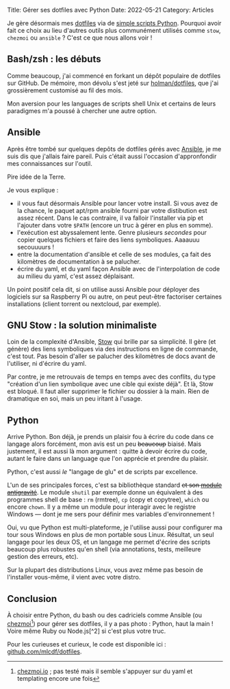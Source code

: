 Title: Gérer ses dotfiles avec Python
Date: 2022-05-21
Category: Articles

Je gère désormais mes [dotfiles](https://wiki.archlinux.org/title/Dotfiles) via de [simple scripts Python](https://github.com/mlcdf/dotfiles). Pourquoi avoir fait ce choix au lieu d'autres outils plus communément utilisés comme `stow`, `chezmoi` ou `ansible` ? C'est ce que nous allons voir !

## Bash/zsh : les débuts

Comme beaucoup, j'ai commencé en forkant un dépôt populaire de dotfiles sur GitHub. De mémoire, mon dévolu s'est jeté sur [holman/dotfiles](https://github.com/holman/dotfiles), que j'ai grossièrement customisé au fil des mois.

Mon aversion pour les languages de scripts shell Unix et certains de leurs paradigmes m'a poussé à chercher une autre option.

## Ansible

Après être tombé sur quelques depôts de dotfiles gérés avec [Ansible](https://docs.ansible.com/ansible/latest/index.html), je me suis dis que j'allais faire pareil. Puis c'était aussi l'occasion d'appronfondir mes connaissances sur l'outil.

Pire idée de la Terre.

Je vous explique :

- il vous faut désormais Ansible pour lancer votre install. Si vous avez de la chance, le paquet apt/rpm ansible fourni par votre distibution est assez récent. Dans le cas contraire, il va falloir l'installer via pip et l'ajouter dans votre `$PATH` (encore un truc à gérer en plus en somme).
- l'exécution est abyssalement lente. Genre plusieurs *secondes* pour copier quelques fichiers et faire des liens symboliques. Aaaauuu secouuuurs !
- entre la documentation d'ansible et celle de ses modules, ça fait des kilomètres de documentation à se palucher.
- écrire du yaml, et du yaml façon Ansible avec de l'interpolation de code au milieu du yaml, c'est assez déplaisant.

Un point positif cela dit, si on utilise aussi Ansible pour déployer des logiciels sur sa Raspberry Pi ou autre, on peut peut-être factoriser certaines installations (client torrent ou nextcloud, par exemple).


## GNU Stow : la solution minimaliste

Loin de la complexité d'Ansible, [Stow](https://www.gnu.org/software/stow/) qui brille par sa simplicité. Il gère (et génère) des liens symboliques via des instructions en ligne de commande, c'est tout. Pas besoin d'aller se palucher des kilomètres de docs avant de l'utiliser, ni d'écrire du yaml.


Par contre, je me retrouvais de temps en temps avec des conflits, du type "création d'un lien symbolique avec une cible qui existe déjà". Et là, Stow est bloqué. Il faut aller supprimer le fichier ou dossier à la main. Rien de dramatique en soi, mais un peu iritant à l'usage.

## Python

Arrive Python. Bon déjà, je prends un plaisir fou à écrire du code dans ce langage alors forcément, mon avis est un peu ~~beaucoup~~ biaisé. Mais justement, il est aussi là mon argument : quitte à devoir écrire du code, autant le faire dans un language que l'on apprécie et prendre du plaisir.

Python, c'est aussi *le* "langage de glu" et de scripts par excellence.

L'un de ses principales forces, c'est sa bibliothèque standard ~~et son [module antigravité](https://xkcd.com/353/)~~. Le module `shutil` par exemple donne un équivalent à des programmes shell de base : `rm` (rmtree), `cp` (copy et copytree), `which` ou encore `chown`.
Il y a même un module pour interagir avec le registre Windows &mdash; dont je me sers pour définir mes variables d'environnement !

Oui, vu que Python est multi-plateforme, je l'utilise aussi pour configurer ma tour sous Windows en plus de mon portable sous Linux. Résultat, un seul langage pour les deux OS, et un langage me permet d'écrire des scripts beaucoup plus robustes qu'en shell (via annotations, tests, meilleure gestion des erreurs, etc).

Sur la plupart des distributions Linux, vous avez même pas besoin de l'installer vous-même, il vient avec votre distro.

## Conclusion

À choisir entre Python, du bash ou des cadriciels comme Ansible (ou [chezmoi](https://www.chezmoi.io/)[^1]) pour gérer ses dotfiles, il y a pas photo : Python, haut la main ! Voire même Ruby ou Node.js[^2] si c'est plus votre truc.

Pour les curieuses et curieux, le code est disponible ici : [github.com/mlcdf/dotfiles](https://github.com/mlcdf/dotfiles).

[^1]: [chezmoi.io](https://www.chezmoi.io/) ; pas testé mais il semble s'appuyer sur du yaml et templating encore une fois
